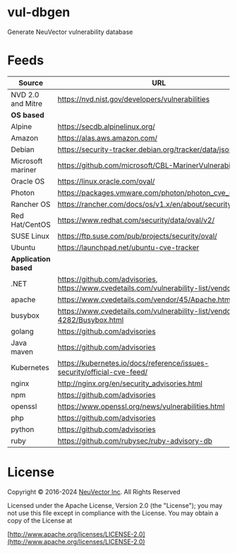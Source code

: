 # vul-dbgen

Generate NeuVector vulnerability database

# Feeds

| Source | URL |
|--------|-----|
| NVD 2.0 and Mitre | https://nvd.nist.gov/developers/vulnerabilities |
| **OS based** |
| Alpine | https://secdb.alpinelinux.org/ |
| Amazon | https://alas.aws.amazon.com/ |
| Debian | https://security-tracker.debian.org/tracker/data/json |
| Microsoft mariner | https://github.com/microsoft/CBL-MarinerVulnerabilityData |
| Oracle OS | https://linux.oracle.com/oval/ |
| Photon | https://packages.vmware.com/photon/photon_cve_metadata |
| Rancher OS | https://rancher.com/docs/os/v1.x/en/about/security/ |
| Red Hat/CentOS | https://www.redhat.com/security/data/oval/v2/ |
| SUSE Linux | https://ftp.suse.com/pub/projects/security/oval/ |
| Ubuntu | https://launchpad.net/ubuntu-cve-tracker |
| **Application based** |
| .NET | https://github.com/advisories, https://www.cvedetails.com/vulnerability-list/vendor_id-26/ |
| apache | https://www.cvedetails.com/vendor/45/Apache.html |
| busybox | https://www.cvedetails.com/vulnerability-list/vendor_id-4282/Busybox.html |
| golang | https://github.com/advisories |
| Java maven | https://github.com/advisories |
| Kubernetes | https://kubernetes.io/docs/reference/issues-security/official-cve-feed/ |
| nginx | http://nginx.org/en/security_advisories.html |
| npm | https://github.com/advisories |
| openssl | https://www.openssl.org/news/vulnerabilities.html |
| php | https://github.com/advisories |
| python | https://github.com/advisories |
| ruby | https://github.com/rubysec/ruby-advisory-db |

# License

Copyright © 2016-2024 [NeuVector Inc](https://neuvector.com). All Rights Reserved

Licensed under the Apache License, Version 2.0 (the "License");
you may not use this file except in compliance with the License.
You may obtain a copy of the License at

[http://www.apache.org/licenses/LICENSE-2.0](http://www.apache.org/licenses/LICENSE-2.0)
